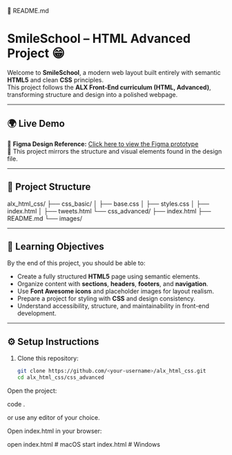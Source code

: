 🧾 README.md
# SmileSchool – HTML Advanced Project 😁

Welcome to **SmileSchool**, a modern web layout built entirely with semantic **HTML5** and clean **CSS** principles.  
This project follows the **ALX Front-End curriculum (HTML, Advanced)**, transforming structure and design into a polished webpage.

---

## 🌍 Live Demo
🎨 **Figma Design Reference:** [Click here to view the Figma prototype](https://www.figma.com/)  
🧩 This project mirrors the structure and visual elements found in the design file.

---

## 📁 Project Structure



alx_html_css/
├── css_basic/
│ ├── base.css
│ ├── styles.css
│ ├── index.html
│ ├── tweets.html
└── css_advanced/
├── index.html
├── README.md
└── images/


---

## 🧠 Learning Objectives

By the end of this project, you should be able to:
- Create a fully structured **HTML5** page using semantic elements.
- Organize content with **sections**, **headers**, **footers**, and **navigation**.
- Use **Font Awesome icons** and placeholder images for layout realism.
- Prepare a project for styling with **CSS** and design consistency.
- Understand accessibility, structure, and maintainability in front-end development.

---

## ⚙️ Setup Instructions

1. Clone this repository:
   ```bash
   git clone https://github.com/<your-username>/alx_html_css.git
   cd alx_html_css/css_advanced


Open the project:

code .


or use any editor of your choice.

Open index.html in your browser:

open index.html   # macOS
start index.html  # Windows